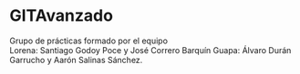 # GITAvanzado
Grupo  de  prácticas  formado  por  el  equipo  
Lorena:  Santiago Godoy Poce y José Correro Barquín
Guapa: Álvaro Durán Garrucho y Aarón Salinas Sánchez.
